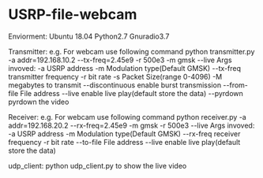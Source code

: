 # USRP-file-webcam
Enviorment: Ubuntu 18.04
            Python2.7
            Gnuradio3.7

Transmitter:
e.g. For webcam use following command
     python transmitter.py -a addr=192.168.10.2 --tx-freq=2.45e9 -r 500e3 -m gmsk --live
Args invoved:
     -a                 USRP address
     -m                 Modulation type(Default GMSK)
     --tx-freq          transmitter frequency
     -r                 bit rate
     -s                 Packet Size(range 0-4096)
     -M                 megabytes to transmit
     --discontinuous    enable burst transmission
     --from-file        File address
     --live             enable live play(default store the data)
     --pyrdown          pyrdown the video
     
Receiver:
e.g. For webcam use following command
     python receiver.py -a addr=192.168.20.2 --rx-freq=2.45e9 -m gmsk -r 500e3 --live
Args invoved:
     -a                 USRP address
     -m                 Modulation type(Default GMSK)
     --rx-freq          receiver frequency
     -r                 bit rate
     --to-file          File address
     --live             enable live play(default store the data)

udp_client:
python udp_client.py
to show the live video
